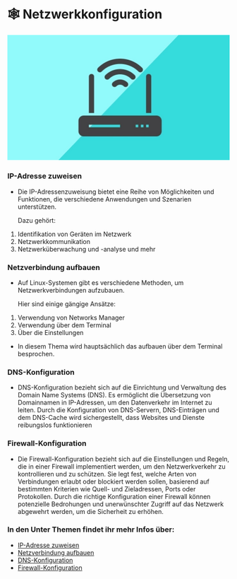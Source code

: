 # 🕸 Netzwerkkonfiguration

![Bash Logo](router.png)

### IP-Adresse zuweisen

*   Die IP-Adressenzuweisung bietet eine Reihe von Möglichkeiten und Funktionen, die verschiedene Anwendungen und Szenarien unterstützen.

    Dazu gehört:

1. Identifikation von Geräten im Netzwerk
2. Netzwerkkommunikation
3. Netzwerküberwachung und -analyse und mehr

### Netzverbindung aufbauen

*   Auf Linux-Systemen gibt es verschiedene Methoden, um Netzwerkverbindungen aufzubauen.

    Hier sind einige gängige Ansätze:

1. Verwendung von Networks Manager
2. Verwendung über dem Terminal
3. Über die Einstellungen

* In diesem Thema wird hauptsächlich das aufbauen über dem Terminal besprochen.

### DNS-Konfiguration

* DNS-Konfiguration bezieht sich auf die Einrichtung und Verwaltung des Domain Name Systems (DNS). Es ermöglicht die Übersetzung von Domainnamen in IP-Adressen, um den Datenverkehr im Internet zu leiten. Durch die Konfiguration von DNS-Servern, DNS-Einträgen und dem DNS-Cache wird sichergestellt, dass Websites und Dienste reibungslos funktionieren

### Firewall-Konfiguration

* Die Firewall-Konfiguration bezieht sich auf die Einstellungen und Regeln, die in einer Firewall implementiert werden, um den Netzwerkverkehr zu kontrollieren und zu schützen. Sie legt fest, welche Arten von Verbindungen erlaubt oder blockiert werden sollen, basierend auf bestimmten Kriterien wie Quell- und Zieladressen, Ports oder Protokollen. Durch die richtige Konfiguration einer Firewall können potenzielle Bedrohungen und unerwünschter Zugriff auf das Netzwerk abgewehrt werden, um die Sicherheit zu erhöhen.

### In den Unter Themen findet ihr mehr Infos über:

* [IP-Adresse zuweisen](index.md)
* [Netzverbindung aufbauen](index.md)
* [DNS-Konfiguration](index.md)
* [Firewall-Konfiguration](index.md)
